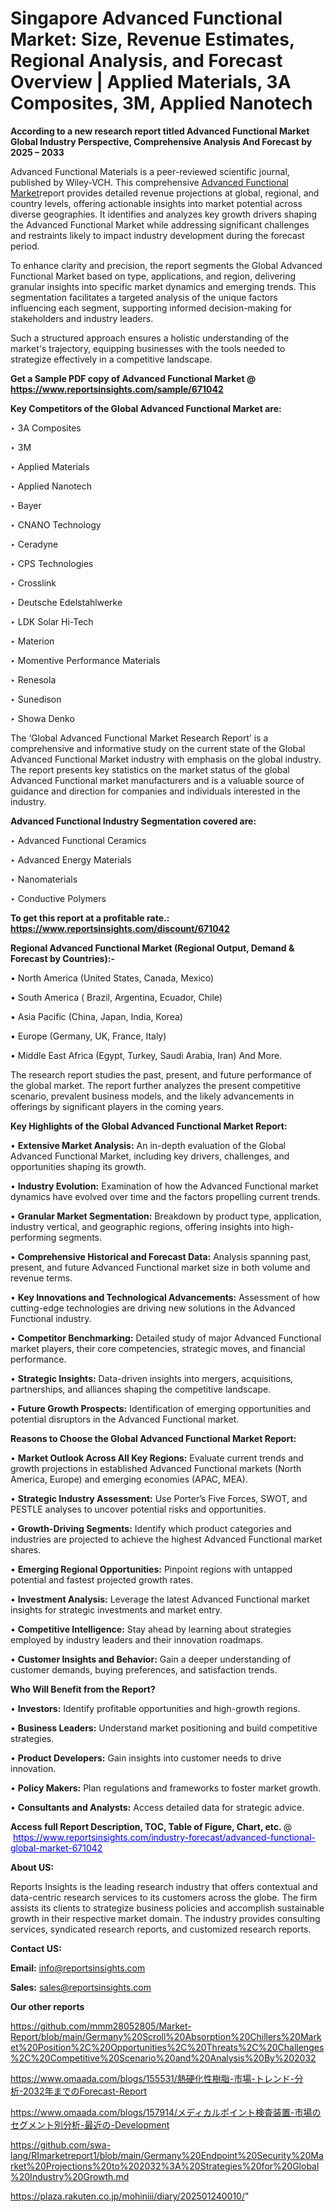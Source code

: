 # Singapore Advanced Functional Market: Size, Revenue Estimates, Regional Analysis, and Forecast Overview | Applied Materials, 3A Composites, 3M, Applied Nanotech

<strong>According to a new research report titled Advanced Functional Market Global Industry Perspective, Comprehensive Analysis And Forecast by 2025 – 2033</strong>

Advanced Functional Materials is a peer-reviewed scientific journal, published by Wiley-VCH. This comprehensive <a href=https://www.reportsinsights.com/sample/671042>Advanced Functional Market</a>report provides detailed revenue projections at global, regional, and country levels, offering actionable insights into market potential across diverse geographies. It identifies and analyzes key growth drivers shaping the Advanced Functional Market while addressing significant challenges and restraints likely to impact industry development during the forecast period.

To enhance clarity and precision, the report segments the Global Advanced Functional Market based on type, applications, and region, delivering granular insights into specific market dynamics and emerging trends. This segmentation facilitates a targeted analysis of the unique factors influencing each segment, supporting informed decision-making for stakeholders and industry leaders.

Such a structured approach ensures a holistic understanding of the market's trajectory, equipping businesses with the tools needed to strategize effectively in a competitive landscape.

<strong>Get a Sample PDF copy of Advanced Functional Market </strong><strong>@<a href=https://www.reportsinsights.com/sample/671042 style=color:#0000ff;> https://www.reportsinsights.com/sample/671042</a></strong></font>

<strong>Key Competitors of the Global Advanced Functional Market are:</strong>

‣ 3A Composites

‣ 3M

‣ Applied Materials

‣ Applied Nanotech

‣ Bayer

‣ CNANO Technology

‣ Ceradyne

‣ CPS Technologies

‣ Crosslink

‣ Deutsche Edelstahlwerke

‣ LDK Solar Hi-Tech

‣ Materion

‣ Momentive Performance Materials

‣ Renesola

‣ Sunedison

‣ Showa Denko

The ‘Global Advanced Functional Market Research Report’ is a comprehensive and informative study on the current state of the Global Advanced Functional Market industry with emphasis on the global industry. The report presents key statistics on the market status of the global Advanced Functional market manufacturers and is a valuable source of guidance and direction for companies and individuals interested in the industry.

<strong>Advanced Functional Industry Segmentation covered are:</strong>

‣ Advanced Functional Ceramics

‣ Advanced Energy Materials

‣ Nanomaterials

‣ Conductive Polymers

<strong>To get this report at a profitable rate.: <a href=https://www.reportsinsights.com/discount/671042 style=color:#0000ff;>https://www.reportsinsights.com/discount/671042</a></strong></font>

<strong>Regional Advanced Functional Market (Regional Output, Demand &amp; Forecast by Countries):-</strong>

• North America (United States, Canada, Mexico)

• South America ( Brazil, Argentina, Ecuador, Chile)

• Asia Pacific (China, Japan, India, Korea)

• Europe (Germany, UK, France, Italy)

• Middle East Africa (Egypt, Turkey, Saudi Arabia, Iran) And More.

The research report studies the past, present, and future performance of the global market. The report further analyzes the present competitive scenario, prevalent business models, and the likely advancements in offerings by significant players in the coming years.

<strong>Key Highlights of the Global Advanced Functional Market Report:</strong>

• <strong>Extensive Market Analysis:</strong> An in-depth evaluation of the Global Advanced Functional Market, including key drivers, challenges, and opportunities shaping its growth.

• <strong>Industry Evolution:</strong> Examination of how the Advanced Functional market dynamics have evolved over time and the factors propelling current trends.

• <strong>Granular Market Segmentation:</strong> Breakdown by product type, application, industry vertical, and geographic regions, offering insights into high-performing segments.

• <strong>Comprehensive Historical and Forecast Data:</strong> Analysis spanning past, present, and future Advanced Functional market size in both volume and revenue terms.

• <strong>Key Innovations and Technological Advancements:</strong> Assessment of how cutting-edge technologies are driving new solutions in the Advanced Functional industry.

• <strong>Competitor Benchmarking:</strong> Detailed study of major Advanced Functional market players, their core competencies, strategic moves, and financial performance.

• <strong>Strategic Insights:</strong> Data-driven insights into mergers, acquisitions, partnerships, and alliances shaping the competitive landscape.

• <strong>Future Growth Prospects:</strong> Identification of emerging opportunities and potential disruptors in the Advanced Functional market.

<strong>Reasons to Choose the Global Advanced Functional Market Report:</strong>

• <strong>Market Outlook Across All Key Regions:</strong> Evaluate current trends and growth projections in established Advanced Functional markets (North America, Europe) and emerging economies (APAC, MEA).

• <strong>Strategic Industry Assessment:</strong> Use Porter’s Five Forces, SWOT, and PESTLE analyses to uncover potential risks and opportunities.

• <strong>Growth-Driving Segments:</strong> Identify which product categories and industries are projected to achieve the highest Advanced Functional market shares.

• <strong>Emerging Regional Opportunities:</strong> Pinpoint regions with untapped potential and fastest projected growth rates.

• <strong>Investment Analysis:</strong> Leverage the latest Advanced Functional market insights for strategic investments and market entry.

• <strong>Competitive Intelligence:</strong> Stay ahead by learning about strategies employed by industry leaders and their innovation roadmaps.

• <strong>Customer Insights and Behavior:</strong> Gain a deeper understanding of customer demands, buying preferences, and satisfaction trends.

<strong>Who Will Benefit from the Report?</strong>

• <strong>Investors:</strong> Identify profitable opportunities and high-growth regions.

• <strong>Business Leaders:</strong> Understand market positioning and build competitive strategies.

• <strong>Product Developers:</strong> Gain insights into customer needs to drive innovation.

• <strong>Policy Makers:</strong> Plan regulations and frameworks to foster market growth.

• <strong>Consultants and Analysts:</strong> Access detailed data for strategic advice.
</ul>
<strong>Access full Report Description, TOC, Table of Figure, Chart, etc. </strong>@  <a href=https://www.reportsinsights.com/industry-forecast/advanced-functional-global-market-671042 style=color:#0000ff;>https://www.reportsinsights.com/industry-forecast/advanced-functional-global-market-671042</a></font>

<strong><strong>About US</strong>:</strong>

Reports Insights is the leading research industry that offers contextual and data-centric research services to its customers across the globe. The firm assists its clients to strategize business policies and accomplish sustainable growth in their respective market domain. The industry provides consulting services, syndicated research reports, and customized research reports.

<strong>Contact US:</strong>

<p class=""""><b>Email:</b> <a href=mailto:info@reportsinsights.com>info@reportsinsights.com</a></p>
<p class=""""><b>Sales:</b> <a href=mailto:sales@reportsinsights.com>sales@reportsinsights.com</a></p>

<strong>Our other reports</strong>

<a href=https://github.com/mmm28052805/Market-Report/blob/main/Germany%20Scroll%20Absorption%20Chillers%20Market%20Position%2C%20Opportunities%2C%20Threats%2C%20Challenges%2C%20Competitive%20Scenario%20and%20Analysis%20By%202032>https://github.com/mmm28052805/Market-Report/blob/main/Germany%20Scroll%20Absorption%20Chillers%20Market%20Position%2C%20Opportunities%2C%20Threats%2C%20Challenges%2C%20Competitive%20Scenario%20and%20Analysis%20By%202032</a>

<a href=https://www.omaada.com/blogs/155531/熱硬化性樹脂-市場-トレンド-分析-2032年までのForecast-Report>https://www.omaada.com/blogs/155531/熱硬化性樹脂-市場-トレンド-分析-2032年までのForecast-Report</a>

<a href=https://www.omaada.com/blogs/157914/メディカルポイント検査装置-市場のセグメント別分析-最近の-Development>https://www.omaada.com/blogs/157914/メディカルポイント検査装置-市場のセグメント別分析-最近の-Development</a>

<a href=https://github.com/swa-lang/RImarketreport1/blob/main/Germany%20Endpoint%20Security%20Market%20Projections%20to%202032%3A%20Strategies%20for%20Global%20Industry%20Growth.md>https://github.com/swa-lang/RImarketreport1/blob/main/Germany%20Endpoint%20Security%20Market%20Projections%20to%202032%3A%20Strategies%20for%20Global%20Industry%20Growth.md</a>

<a href=https://plaza.rakuten.co.jp/mohiniii/diary/202501240010/>https://plaza.rakuten.co.jp/mohiniii/diary/202501240010/</a>"
